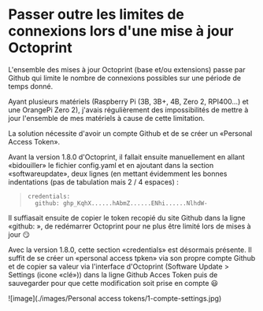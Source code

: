 # Passer outre les limites de connexions lors d'une mise à jour Octoprint

L'ensemble des mises à jour Octoprint (base et/ou extensions) passe par Github qui limite le nombre de connexions possibles sur une période de temps donné.

Ayant plusieurs matériels (Raspberry Pi (3B, 3B+, 4B, Zero 2, RPI400…) et une OrangePi Zero 2), j'avais régulièrement des impossibilités de mettre à jour l'ensemble de mes matériels à cause de cette limitation. 

La solution nécessite d'avoir un compte Github et de se créer un «Personal Access Token».
 
Avant la version 1.8.0 d'Octoprint, il fallait ensuite manuellement en allant «bidouiller» le fichier config.yaml et en ajoutant dans la section «softwareupdate», deux lignes (en mettant évidemment les bonnes indentations (pas de tabulation mais 2 / 4 espaces) :

 >     credentials:
 >       github: ghp_KqhX......hAbmZ......ENhi......NlhdW-
 
Il suffiasait ensuite de copier le token recopié du site Github dans la ligne «github: », de redémarrer Octoprint pour ne plus être limité lors de mises à jour :smirk:

Avec la version 1.8.0, cette section «credentials» est désormais présente. Il suffit de se créer un «personal access tpken» via son propre compte Github et de copier sa valeur via l'interface d'Octoprint (Software Update > Settings (icone «clé»)) dans la ligne Github Acces Token puis de sauvegarder pour que cette modification soit prise en compte :smiley:


![image](./images/Personal access tokens/1-compte-settings.jpg)


